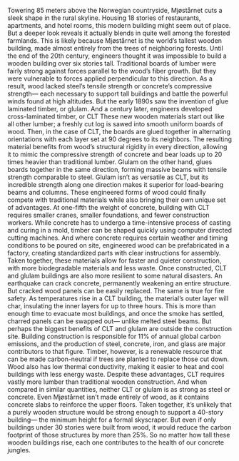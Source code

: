 Towering 85 meters above the Norwegian countryside, Mjøstårnet cuts a sleek shape  in the rural skyline. Housing 18 stories of restaurants, apartments, and hotel rooms, this modern building might seem out of place. But a deeper look reveals it actually blends in quite well among the forested farmlands. This is likely because Mjøstårnet  is the world’s tallest wooden building, made almost entirely from the trees of neighboring forests. Until the end of the 20th century, engineers thought it was impossible to build a wooden building over six stories tall. Traditional boards of lumber were fairly strong against forces parallel to the wood’s fiber growth. But they were vulnerable to forces applied perpendicular to this direction. As a result, wood lacked  steel’s tensile strength or concrete’s compressive strength— each necessary to support tall buildings and battle the powerful winds found at high altitudes. But the early 1890s saw the invention  of glue laminated timber, or glulam. And a century later, engineers developed cross-laminated timber, or CLT These new wooden materials start out like all other lumber; a freshly cut log is sawed into smooth uniform boards of wood. Then, in the case of CLT, the boards are  glued together in alternating orientations with each layer set at 90 degrees to its neighbors. The resulting material benefits  from wood’s structural rigidity in every direction, allowing it to mimic the compressive strength of concrete and bear loads up to 20 times heavier than traditional lumber. Glulam on the other hand, glues boards together in the same direction, forming massive beams with tensile strength comparable to steel. Glulam isn’t as versatile as CLT, but its incredible strength  along one direction makes it superior for load-bearing beams and columns. These engineered forms of wood could finally compete with traditional materials while also bringing their own unique set  of advantages. At one-fifth the weight of concrete, building with CLT requires smaller cranes, smaller foundations, and fewer construction workers. While concrete has to undergo  a time-intensive process of casting and curing in a mold, timber can be shaped quickly using  computer directed cutting machines. And where concrete requires  certain weather and timing conditions to be poured on site, engineered wood can be prefabricated in a factory, creating standardized parts with clear instructions for assembly. Taken together, these materials allow for faster and quieter construction, with more biodegradable materials and less waste. Once constructed, CLT and glulam buildings are also more resilient to some natural disasters. An earthquake can crack concrete,  permanently weakening an entire structure. But cracked wood panels can be easily replaced. The same is true for fire safety. As temperatures rise in a CLT building, the material’s outer layer will char, insulating the inner layers for up to three hours. This is more than enough time to evacuate most buildings, and once the smoke has settled,  charred panels can be swapped out— unlike melted steel beams. But perhaps the biggest benefits  of CLT and glulam are outside the construction site. Building construction is responsible  for 11% of annual global carbon emissions, and the production of steel, concrete,  iron, and glass are major contributors to that figure. Timber, however, is a renewable resource that can be made carbon-neutral if trees are planted to replace  those cut down. Wood also has low thermal conductivity, making it easier to heat and cool buildings with less energy waste. Despite these advantages, CLT requires vastly more lumber than traditional wooden construction. And when compared in similar quantities, neither CLT or glulam is as strong  as steel or concrete. Even Mjøstårnet isn’t made  entirely of wood, as it contains concrete slabs  to reinforce the upper floors. Taken together, it’s unlikely that  a purely wooden structure would be strong enough to support  a 40-story building— the minimum height  for a formal skyscraper. But even if only buildings  under 30 stories were built from wood, it would reduce the carbon footprint  of those structures by more than 25%. So no matter how tall these wooden buildings rise, each one contributes to the health of our concrete jungles. 